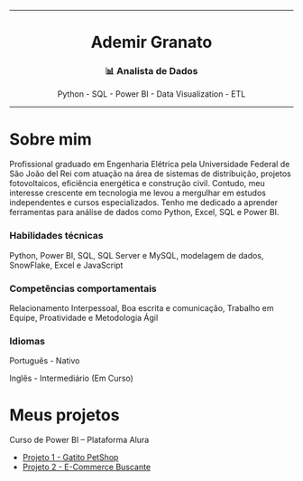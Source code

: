 ____________________________________________________________________________________________________________________________________________

<h1 align="center"> Ademir Granato</h1>

<h3 align="center">📊 Analista de Dados </h3>

<div align="center" > Python - SQL - Power BI - Data Visualization - ETL </div>

____________________________________________________________________________________________________________________________________________

# Sobre mim
Profissional graduado em Engenharia Elétrica pela Universidade Federal de São João del Rei com atuação na área de sistemas de distribuição, projetos fotovoltaicos, eficiência energética e construção civil. 
Contudo, meu interesse crescente em tecnologia me levou a mergulhar em estudos independentes e cursos especializados. Tenho me dedicado a aprender ferramentas para análise de dados como Python, Excel, SQL e Power BI.

</p>
  <p>
  <h3> Habilidades técnicas</h3>
    Python, Power BI, SQL, SQL Server e MySQL, modelagem de dados, SnowFlake, Excel e JavaScript
  </p>
</div>

<h3> Competências comportamentais</h3>
    Relacionamento Interpessoal, Boa escrita e comunicação, Trabalho em Equipe, Proatividade e Metodologia Ágil
  </p>
</div>

<h3> Idiomas</h3>
    Português - Nativo
    
  Inglês - Intermediário (Em Curso)
  </p>
</div> 

<h1 align="left"> Meus projetos</h1>

<div align="justify"></a> Curso de Power BI – Plataforma Alura </h2></div>

+ [Projeto 1 - Gatito PetShop](https://github.com/AdemirGranato/Gatito_PetShop.git)
+ [Projeto 2 - E-Commerce Buscante](https://github.com/AdemirGranato/E_Commerce_Buscante.git) 








